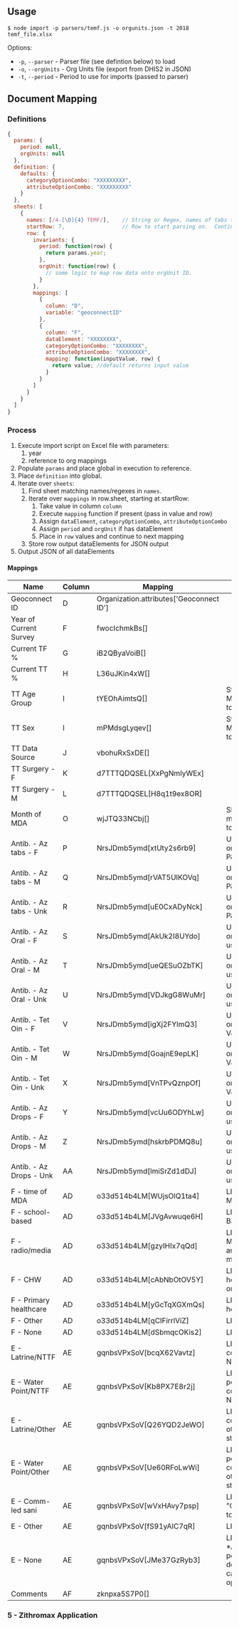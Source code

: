 ## Usage

```
$ node import -p parsers/temf.js -o orgunits.json -t 2018 temf_file.xlsx
```

Options:

  - `-p`, `--parser` - Parser file (see defintion below) to load
  - `-o`, `--orgUnits` - Org Units file (export from DHIS2 in JSON)
  - `-t`, `--period` - Period to use for imports (passed to parser)


## Document Mapping

### Definitions

```javascript
{
  params: {
    period: null,
    orgUnits: null
  },
  definition: {
    defaults: {
      categoryOptionCombo: "XXXXXXXXX",
      attributeOptionCombo: "XXXXXXXXX"
    }
  },
  sheets: [
    {
      names: [/4-[\D]{4} TEMF/],    // String or Regex, names of tabs to match
      startRow: 7,                  // Row to start parsing on.  Continues to end.
      row: {
        invariants: {
          period: function(row) {
            return params.year; 
          },
          orgUnit: function(row) {
            // some logic to map row data onto orgUnit ID.
          }
        },
        mappings: [
          {
            column: "D",
            variable: "geoconnectID"
          },
          {
            column: "F",
            dataElement: "XXXXXXXX",
            categoryOptionCombo: "XXXXXXXX",
            attributeOptionCombo: "XXXXXXXX",
            mapping: function(inputValue, row) {
              return value; //default returns input value
            }
          }
        ]
      }
    }
  ]
}
```

### Process

  1. Execute import script on Excel file with parameters:
      1. year
      2. reference to org mappings
  2. Populate `params` and place global in execution to reference.
  3. Place `definition` into global.
  4. Iterate over `sheets`:
      1. Find sheet matching names/regexes in `names`.
      2. Iterate over `mappings` in row.sheet, starting at startRow:
          1. Take value in column `column`
          2. Execute `mapping` function if present (pass in value and row)
          3. Assign `dataElement`, `categoryOptionCombo`, `attributeOptionCombo`
          4. Assign `period` and `orgUnit` if has dataElement
          5. Place in `row` values and continue to next mapping
      3. Store row output dataElements for JSON output
  5. Output JSON of all dataElements


#### Mappings

| Name    | Column  | Mapping | Logic |
| ------- | ------- | ------- | ----- |
| Geoconnect ID           | D  | Organization.attributes['Geoconnect ID']  | |
| Year of Current Survey  | F  | fwocIchmkBs[]                  | |
| Current TF %            | G  | iB2QByaVoiB[]                  | |
| Current TT %            | H  | L36uJKin4xW[]                  | |
| TT Age Group            | I  | tYEOhAimtsQ[] | String like "F & M ≥ 15", parse to min age |
| TT Sex                  | I  | mPMdsgLyqev[] | String like "F & M ≥ 15", parse to sex |
| TT Data Source          | J  | vbohuRxSxDE[] | |
| TT Surgery - F          | K  | d7TTTQDQSEL[XxPgNmIyWEx] | |
| TT Surgery - M          | L  | d7TTTQDQSEL[H8q1t9ex8OR] | |
| Month of MDA            | O  | wjJTQ33NCbj[] | Sheet has month, translate to date |
| Antib. - Az tabs - F    | P  | NrsJDmb5ymd[xtUty2s6rb9] | Use either P&Q or R.  If all 3, use P&Q |
| Antib. - Az tabs - M    | Q  | NrsJDmb5ymd[rVAT5UlKOVq] | Use either P&Q or R.  If all 3, use P&Q |
| Antib. - Az tabs - Unk  | R  | NrsJDmb5ymd[uE0CxADyNck] | Use either P&Q or R.  If all 3, use P&Q |
| Antib. - Az Oral - F    | S  | NrsJDmb5ymd[AkUk2I8UYdo] | Use either S&T or U.  If all 3, use S&T |
| Antib. - Az Oral - M    | T  | NrsJDmb5ymd[ueQESuOZbTK] | Use either S&T or U.  If all 3, use S&T |
| Antib. - Az Oral - Unk  | U  | NrsJDmb5ymd[VDJkgG8WuMr] | Use either S&T or U.  If all 3, use S&T |
| Antib. - Tet Oin - F    | V  | NrsJDmb5ymd[igXj2FYlmQ3] | Use either V&W or X.  If all 3, use V&W |
| Antib. - Tet Oin - M    | W  | NrsJDmb5ymd[GoajnE9epLK] | Use either V&W or X.  If all 3, use V&W |
| Antib. - Tet Oin - Unk  | X  | NrsJDmb5ymd[VnTPvQznpOf] | Use either V&W or X.  If all 3, use V&W |
| Antib. - Az Drops - F   | Y  | NrsJDmb5ymd[vcUu6ODYhLw] | Use either Y&Z or AA.  If all 3, use Y&Z |
| Antib. - Az Drops - M   | Z  | NrsJDmb5ymd[hskrbPDMQ8u] | Use either Y&Z or AA.  If all 3, use Y&Z |
| Antib. - Az Drops - Unk | AA | NrsJDmb5ymd[lmiSrZd1dDJ] | Use either Y&Z or AA.  If all 3, use Y&Z |
| F - time of MDA         | AD | o33d514b4LM[WUjsOlQ1ta4] | LIKE "At time of MDA" |
| F - school-based        | AD | o33d514b4LM[JVgAvwuqe6H] | LIKE "School Based" |
| F - radio/media         | AD | o33d514b4LM[gzyIHIx7qQd] | LIKE "Radio Message and/or other mass media" |
| F - CHW                 | AD | o33d514b4LM[cAbNbOtOV5Y] | LIKE "Village health worker or equivalent" |
| F - Primary healthcare  | AD | o33d514b4LM[yGcTqXGXmQs] | LIKE "Primary healthcare" |
| F - Other               | AD | o33d514b4LM[qClFirrlViZ] | LIKE "Other" |
| F - None                | AD | o33d514b4LM[dSbmqcOKis2] | LIKE "None" |
| E - Latrine/NTTF        | AE | gqnbsVPxSoV[bcqX62Vavtz] | LIKE "Latrine construction by NTTF Member" |
| E - Water Point/NTTF    | AE | gqnbsVPxSoV[Kb8PX7E8r2j] | LIKE "Water point construction by NTTF member" |
| E - Latrine/Other       | AE | gqnbsVPxSoV[Q26YQD2JeWO] | LIKE "Latrine construction by other stakeholders" |
| E - Water Point/Other   | AE | gqnbsVPxSoV[Ue60RFoLwWi] | LIKE "Water point construction by other stakeholders" |
| E - Comm-led sani       | AE | gqnbsVPxSoV[wVxHAvy7psp] | LIKE "Community led total sanitation" |
| E - Other               | AE | gqnbsVPxSoV[fS91yAIC7qR] | LIKE "Other" |
| E - None                | AE | gqnbsVPxSoV[JMe37GzRyb3] | LIKE "None" *Added None post export, double check categoryCombo option |
| Comments                | AF | zknpxa5S7P0[] | |

### 5 - Zithromax Application

